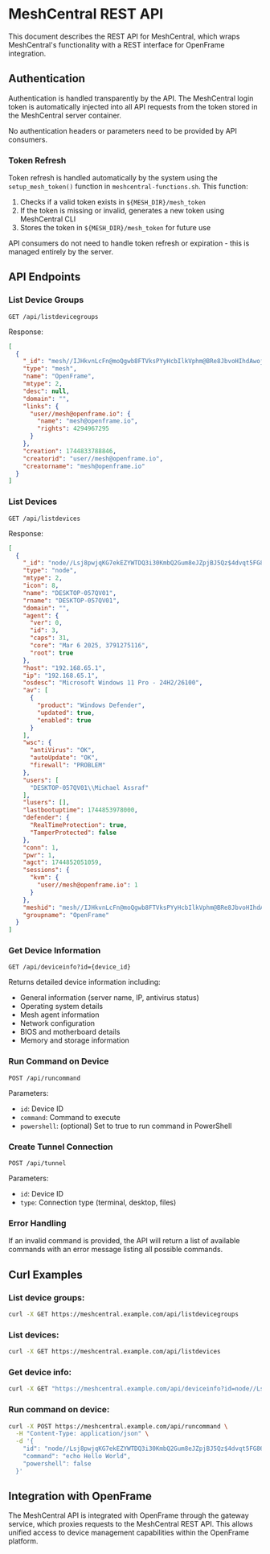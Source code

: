 # MeshCentral REST API

This document describes the REST API for MeshCentral, which wraps MeshCentral's functionality with a REST interface for OpenFrame integration.

## Authentication

Authentication is handled transparently by the API. The MeshCentral login token is automatically injected into all API requests from the token stored in the MeshCentral server container.

No authentication headers or parameters need to be provided by API consumers.

### Token Refresh

Token refresh is handled automatically by the system using the `setup_mesh_token()` function in `meshcentral-functions.sh`. This function:

1. Checks if a valid token exists in `${MESH_DIR}/mesh_token`
2. If the token is missing or invalid, generates a new token using MeshCentral CLI
3. Stores the token in `${MESH_DIR}/mesh_token` for future use

API consumers do not need to handle token refresh or expiration - this is managed entirely by the server.

## API Endpoints

### List Device Groups

```
GET /api/listdevicegroups
```

Response:
```json
[
  {
    "_id": "mesh//IJHkvnLcFn@moQgwb8FTVksPYyHcbIlkVphm@BRe8JbvoHIhdAwojnvKBPtD@Qn0",
    "type": "mesh",
    "name": "OpenFrame",
    "mtype": 2,
    "desc": null,
    "domain": "",
    "links": {
      "user//mesh@openframe.io": {
        "name": "mesh@openframe.io",
        "rights": 4294967295
      }
    },
    "creation": 1744833788846,
    "creatorid": "user//mesh@openframe.io",
    "creatorname": "mesh@openframe.io"
  }
]
```

### List Devices

```
GET /api/listdevices
```

Response:
```json
[
  {
    "_id": "node//Lsj8pwjqKG7ekEZYWTDQ3i30KmbQ2Gum8eJZpjBJ5Qz$4dvqt5FG86i9ZwyIMCCv",
    "type": "node",
    "mtype": 2,
    "icon": 8,
    "name": "DESKTOP-057QV01",
    "rname": "DESKTOP-057QV01",
    "domain": "",
    "agent": {
      "ver": 0,
      "id": 3,
      "caps": 31,
      "core": "Mar 6 2025, 3791275116",
      "root": true
    },
    "host": "192.168.65.1",
    "ip": "192.168.65.1",
    "osdesc": "Microsoft Windows 11 Pro - 24H2/26100",
    "av": [
      {
        "product": "Windows Defender",
        "updated": true,
        "enabled": true
      }
    ],
    "wsc": {
      "antiVirus": "OK",
      "autoUpdate": "OK",
      "firewall": "PROBLEM"
    },
    "users": [
      "DESKTOP-057QV01\\Michael Assraf"
    ],
    "lusers": [],
    "lastbootuptime": 1744853978000,
    "defender": {
      "RealTimeProtection": true,
      "TamperProtected": false
    },
    "conn": 1,
    "pwr": 1,
    "agct": 1744852051059,
    "sessions": {
      "kvm": {
        "user//mesh@openframe.io": 1
      }
    },
    "meshid": "mesh//IJHkvnLcFn@moQgwb8FTVksPYyHcbIlkVphm@BRe8JbvoHIhdAwojnvKBPtD@Qn0",
    "groupname": "OpenFrame"
  }
]
```

### Get Device Information

```
GET /api/deviceinfo?id={device_id}
```

Returns detailed device information including:
- General information (server name, IP, antivirus status)
- Operating system details
- Mesh agent information
- Network configuration
- BIOS and motherboard details
- Memory and storage information

### Run Command on Device

```
POST /api/runcommand
```

Parameters:
- `id`: Device ID
- `command`: Command to execute
- `powershell`: (optional) Set to true to run command in PowerShell

### Create Tunnel Connection

```
POST /api/tunnel
```

Parameters:
- `id`: Device ID
- `type`: Connection type (terminal, desktop, files)

### Error Handling

If an invalid command is provided, the API will return a list of available commands with an error message listing all possible commands.

## Curl Examples

### List device groups:
```bash
curl -X GET https://meshcentral.example.com/api/listdevicegroups
```

### List devices:
```bash
curl -X GET https://meshcentral.example.com/api/listdevices
```

### Get device info:
```bash
curl -X GET "https://meshcentral.example.com/api/deviceinfo?id=node//Lsj8pwjqKG7ekEZYWTDQ3i30KmbQ2Gum8eJZpjBJ5Qz\$4dvqt5FG86i9ZwyIMCCv"
```

### Run command on device:
```bash
curl -X POST https://meshcentral.example.com/api/runcommand \
  -H "Content-Type: application/json" \
  -d '{
    "id": "node//Lsj8pwjqKG7ekEZYWTDQ3i30KmbQ2Gum8eJZpjBJ5Qz$4dvqt5FG86i9ZwyIMCCv",
    "command": "echo Hello World",
    "powershell": false
  }'
```

## Integration with OpenFrame

The MeshCentral API is integrated with OpenFrame through the gateway service, which proxies requests to the MeshCentral REST API. This allows unified access to device management capabilities within the OpenFrame platform.